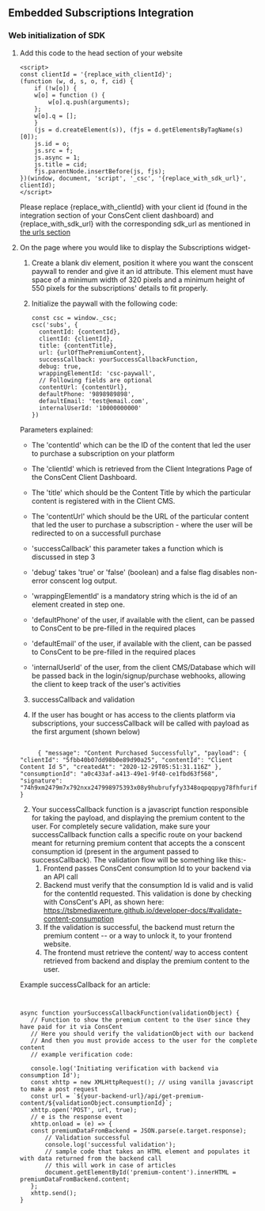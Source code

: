 ## Embedded Subscriptions Integration

### Web initialization of SDK

1.  Add this code to the head section of your website

    ```
    <script>
    const clientId = '{replace_with_clientId}';
    (function (w, d, s, o, f, cid) {
        if (!w[o]) {
        w[o] = function () {
            w[o].q.push(arguments);
        };
        w[o].q = [];
        }
        (js = d.createElement(s)), (fjs = d.getElementsByTagName(s)[0]);
        js.id = o;
        js.src = f;
        js.async = 1;
        js.title = cid;
        fjs.parentNode.insertBefore(js, fjs);
    })(window, document, 'script', '_csc', '{replace_with_sdk_url}', clientId);
    </script>
    ```

    Please replace {replace_with_clientId} with your client id (found in the integration section of your ConsCent client dashboard) and {replace_with_sdk_url} with the corresponding sdk_url as mentioned in [the urls section](Readme.md#URLs)

2.  On the page where you would like to display the Subscriptions widget-

    1. Create a blank div element, position it where you want the conscent paywall to render and give it an id attribute. This element must have space of a minimum width of 320 pixels and a minimum height of 550 pixels for the subscriptions' details to fit properly.

    2. Initialize the paywall with the following code:

       ```
       const csc = window._csc;
       csc('subs', {
         contentId: {contentId},
         clientId: {clientId},
         title: {contentTitle},
         url: {urlOfThePremiumContent},
         successCallback: yourSuccessCallbackFunction,
         debug: true,
         wrappingElementId: 'csc-paywall',
         // Following fields are optional
         contentUrl: {contentUrl},
         defaultPhone: '9898989898',
         defaultEmail: 'test@email.com',
         internalUserId: '10000000000'
       })
       ```

    Parameters explained:

    - The 'contentId' which can be the ID of the content that led the user to purchase a subscription on your platform

    - The 'clientId' which is retrieved from the Client Integrations Page of the ConsCent Client Dashboard.

    - The 'title' which should be the Content Title by which the particular content is registered with in the Client CMS.

    - The 'contentUrl' which should be the URL of the particular content that led the user to purchase a subscription - where the user will be redirected to on a successfull purchase

    - 'successCallback' this parameter takes a function which is discussed in step 3

    - 'debug' takes 'true' or 'false' (boolean) and a false flag disables non-error conscent log output.

    - 'wrappingElementId' is a mandatory string which is the id of an element created in step one.

    - 'defaultPhone' of the user, if available with the client, can be passed to ConsCent to be pre-filled in the required places

    - 'defaultEmail' of the user, if available with the client, can be passed to ConsCent to be pre-filled in the required places

     - 'internalUserId' of the user, from the client CMS/Database which will be passed back in the login/signup/purchase webhooks, allowing the client to keep track of the user's activities

    3. successCallback and validation

    1. If the user has bought or has access to the clients platform via subscriptions, your successCallback will be called with payload as the first argument (shown below)

    ```

         { "message": "Content Purchased Successfully", "payload": { "clientId": "5fbb40b07dd98b0e89d90a25", "contentId": "Client Content Id 5", "createdAt": "2020-12-29T05:51:31.116Z" }, "consumptionId": "a0c433af-a413-49e1-9f40-ce1fbd63f568", "signature": "74h9xm2479m7x792nxx247998975393x08y9hubrufyfy3348oqpqqpyg78fhfurifr3", }

    ```

    2. Your successCallback function is a javascript function responsible for taking the payload, and displaying the premium content to the user. For completely secure validation, make sure your successCallback function calls a specific route on your backend meant for returning premium content that accepts the a conscent consumption id (present in the argument passed to successCallback). The validation flow will be something like this:-
       1. Frontend passes ConsCent consumption Id to your backend via an API call
       1. Backend must verify that the consumption Id is valid and is valid for the contentId requested. This validation is done by checking with ConsCent's API, as shown here: https://tsbmediaventure.github.io/developer-docs/#validate-content-consumption
       1. If the validation is successful, the backend must return the premium content -- or a way to unlock it, to your frontend website.
       1. The frontend must retrieve the content/ way to access content retrieved from backend and display the premium content to the user.

    Example successCallback for an article:

    ```


    async function yourSuccessCallbackFunction(validationObject) {
       // Function to show the premium content to the User since they have paid for it via ConsCent
       // Here you should verify the validationObject with our backend
       // And then you must provide access to the user for the complete content
       // example verification code:

       console.log('Initiating verification with backend via consumption Id');
       const xhttp = new XMLHttpRequest(); // using vanilla javascript to make a post request
       const url = `${your-backend-url}/api/get-premium-content/${validationObject.consumptionId}`;
       xhttp.open('POST', url, true);
       // e is the response event
       xhttp.onload = (e) => {
       const premiumDataFromBackend = JSON.parse(e.target.response);
           // Validation successful
           console.log('successful validation');
           // sample code that takes an HTML element and populates it with data returned from the backend call
           // this will work in case of articles
           document.getElementById('premium-content').innerHTML = premiumDataFromBackend.content;
       };
       xhttp.send();
    }


    ```

    ```

    ```
